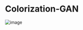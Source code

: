 # Colorization-GAN
![image](https://user-images.githubusercontent.com/42216008/152636256-d78cc6cc-1147-494e-9dbc-eeb6b05c3acc.png)
